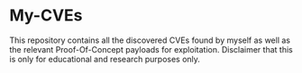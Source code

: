 # My-CVEs
This repository contains all the discovered CVEs found by myself as well as the relevant Proof-Of-Concept payloads for exploitation. Disclaimer that this is only for educational and research purposes only.
